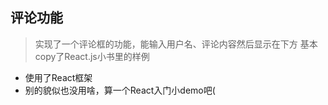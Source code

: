 ## 评论功能
> 实现了一个评论框的功能，能输入用户名、评论内容然后显示在下方
> 基本copy了React.js小书里的样例

- 使用了React框架
- 别的貌似也没用啥，算一个React入门小demo吧(